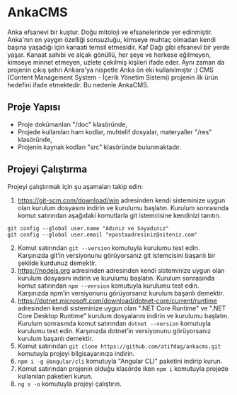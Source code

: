 # AnkaCMS
Anka efsanevi bir kuştur. Doğu mitoloji ve efsanelerinde yer edinmiştir. Anka'nın en yaygın özelliği sonsuzluğu, kimseye muhtaç olmadan kendi başına yaşadığı için kanaati temsil etmesidir. Kaf Dağı gibi efsanevî bir yerde yaşar. Kanaat sahibi ve alçak gönüllü, her şeye ve herkese eğilmeyen, kimseye minnet etmeyen, uzlete çekilmiş kişileri ifade eder. Aynı zaman da projenin çıkış şehri Ankara'ya nispetle Anka ön eki kullanılmıştır :) CMS (Content Management System - İçerik Yönetim Sistemi) projenin ilk ürün hedefini ifade etmektedir. Bu nedenle AnkaCMS.
## Proje Yapısı
- Proje dokümanları "/doc" klasöründe, 
- Projede kullanılan ham kodlar, muhtelif dosyalar, materyaller "/res" klasöründe,
- Projenin kaynak kodları "src" klasöründe
bulunmaktadır.
## Projeyi Çalıştırma
Projeyi çalıştırmak için şu aşamaları takip edin:
1. https://git-scm.com/download/win adresinden kendi sisteminize uygun olan kurulum dosyasını indirin ve kurulumu başlatın. Kurulum sonrasında komut satırından aşağıdaki komutlarla git istemcisine kendinizi tanıtın.
```
git config --global user.name "Adınız ve Soyadınız"
git config --global user.email "epostaadresiniz@siteniz.com"
```
2. Komut satırından ```git --version``` komutuyla kurulumu test edin. Karşınızda git’in versiyonunu görüyorsanız git istemcisini başarılı bir şekilde kurdunuz demektir.
3. https://nodejs.org adresinden adresinden kendi sisteminize uygun olan kurulum dosyasını indirin ve kurulumu başlatın. Kurulum sonrasında komut satırından ```npm --version``` komutuyla kurulumu test edin. Karşınızda npm’in versiyonunu görüyorsanız kurulum başarılı demektir.
4. https://dotnet.microsoft.com/download/dotnet-core/current/runtime adresinden kendi sisteminize uygun olan ".NET Core Runtime" ve ".NET Core Desktop Runtime" kurulum dosyalarını indirin ve kurulumu başlatın. Kurulum sonrasında komut satırından ```dotnet --version``` komutuyla kurulumu test edin. Karşınızda dotnet’in versiyonunu görüyorsanız kurulum başarılı demektir.
5. Komut satırından ```git clone https://github.com/atifdag/ankacms.git``` komutuyla projeyi bilgisayarınıza indirin.
6. ```npm i -g @angular/cli``` komutuyla "Angular CLI" paketini indirip kurun.
7. Komut satırından projenin olduğu klasörde iken ```npm i``` komutuyla projede kullanılan paketleri kurun.
8. ```ng s -o``` komutuyla projeyi çalıştırın.
